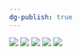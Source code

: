 ```yaml
---
dg-publish: true
---
```

![](https://i.imgur.com/peXr0YN.png)
![](https://i.imgur.com/wXs53SJ.jpeg)
![](https://i.imgur.com/d6pvyPZ.jpeg)
![](https://i.imgur.com/7n9zhzY.jpeg)
![](https://i.imgur.com/6fsbnuy.jpeg)
